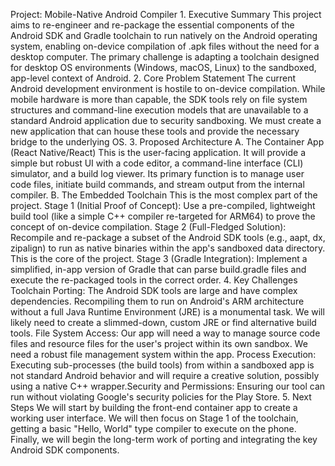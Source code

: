 ​Project: Mobile-Native Android Compiler
​1. Executive Summary
​This project aims to re-engineer and re-package the essential components of the Android SDK and Gradle toolchain to run natively on the Android operating system, enabling on-device compilation of .apk files without the need for a desktop computer. The primary challenge is adapting a toolchain designed for desktop OS environments (Windows, macOS, Linux) to the sandboxed, app-level context of Android.
​2. Core Problem Statement
​The current Android development environment is hostile to on-device compilation. While mobile hardware is more than capable, the SDK tools rely on file system structures and command-line execution models that are unavailable to a standard Android application due to security sandboxing. We must create a new application that can house these tools and provide the necessary bridge to the underlying OS.
​3. Proposed Architecture
​A. The Container App (React Native/React)
​This is the user-facing application.
​It will provide a simple but robust UI with a code editor, a command-line interface (CLI) simulator, and a build log viewer.
​Its primary function is to manage user code files, initiate build commands, and stream output from the internal compiler.
​B. The Embedded Toolchain
​This is the most complex part of the project.
​Stage 1 (Initial Proof of Concept): Use a pre-compiled, lightweight build tool (like a simple C++ compiler re-targeted for ARM64) to prove the concept of on-device compilation.
​Stage 2 (Full-Fledged Solution): Recompile and re-package a subset of the Android SDK tools (e.g., aapt, dx, zipalign) to run as native binaries within the app's sandboxed data directory. This is the core of the project.
​Stage 3 (Gradle Integration): Implement a simplified, in-app version of Gradle that can parse build.gradle files and execute the re-packaged tools in the correct order.
​4. Key Challenges
​Toolchain Porting: The Android SDK tools are large and have complex dependencies. Recompiling them to run on Android's ARM architecture without a full Java Runtime Environment (JRE) is a monumental task. We will likely need to create a slimmed-down, custom JRE or find alternative build tools.
​File System Access: Our app will need a way to manage source code files and resource files for the user's project within its own sandbox. We need a robust file management system within the app.
​Process Execution: Executing sub-processes (the build tools) from within a sandboxed app is not standard Android behavior and will require a creative solution, possibly using a native C++ wrapper.
​Security and Permissions: Ensuring our tool can run without violating Google's security policies for the Play Store.
​5. Next Steps
​We will start by building the front-end container app to create a working user interface.
​We will then focus on Stage 1 of the toolchain, getting a basic "Hello, World" type compiler to execute on the phone.
​Finally, we will begin the long-term work of porting and integrating the key Android SDK components.
